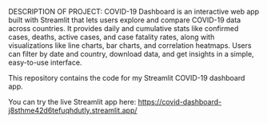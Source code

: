 DESCRIPTION OF PROJECT:
COVID-19 Dashboard is an interactive web app built with Streamlit that lets users explore and compare COVID-19 data across countries. It provides daily and cumulative stats like confirmed cases, deaths, active cases, and case fatality rates, along with visualizations like line charts, bar charts, and correlation heatmaps. Users can filter by date and country, download data, and get insights in a simple, easy-to-use interface.

This repository contains the code for my Streamlit COVID-19 dashboard app.

You can try the live Streamlit app here: https://covid-dashboard-j8sthme42d6tefuqhdutly.streamlit.app/
